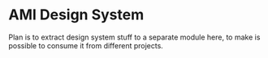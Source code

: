 # AMI Design System

Plan is to extract design system stuff to a separate module here, to make is possible to consume it from different projects.

